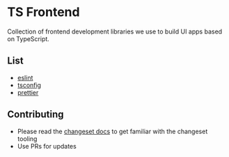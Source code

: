 # TS Frontend

Collection of frontend development libraries we use to build UI apps based on TypeScript.

## List

-   [eslint](./packages/eslint/README.md)
-   [tsconfig](./packages/tsconfig/README.md)
-   [prettier](./packages/prettier/README.md)

## Contributing

-   Please read the [changeset docs](https://github.com/changesets/changesets/blob/main/docs/intro-to-using-changesets.md) to get familiar with the changeset tooling
-   Use PRs for updates
